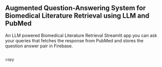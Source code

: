 ## Augmented Question-Answering System for Biomedical Literature Retrieval using LLM and PubMed

An LLM powered Biomedical Literature Retrieval Streamlit app you can ask your queries that fetches the response from PubMed and stores the question answer pair in Firebase.

##
    copy
